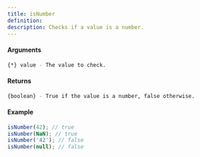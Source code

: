 ```yaml
---
title: isNumber
definition: 
description: Checks if a value is a number.
---
```



#### Arguments


```bash
{*} value - The value to check.
```


#### Returns


```bash
{boolean} - True if the value is a number, false otherwise.
```


#### Example


```ts
isNumber(42); // trueisNumber(NaN); // trueisNumber('42'); // falseisNumber(null); // false
```